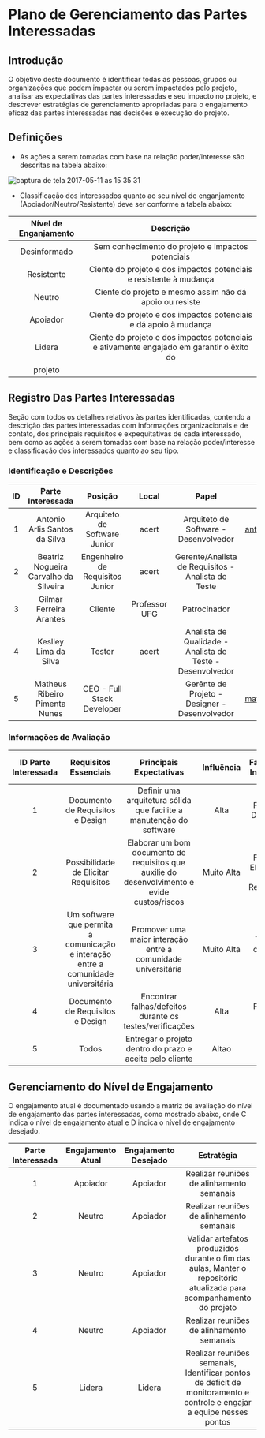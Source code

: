 # Plano de Gerenciamento das Partes Interessadas

## Introdução

O objetivo deste documento é identificar todas as pessoas, grupos ou organizações que podem impactar ou serem impactados pelo projeto, analisar as expectativas das partes interessadas e seu impacto no projeto, e descrever estratégias de gerenciamento apropriadas para o engajamento eficaz das partes interessadas nas decisões e execução do projeto. 

## Definições

* As ações a serem tomadas com base na relação poder/interesse são descritas na tabela abaixo:

![captura de tela 2017-05-11 as 15 35 31](https://cloud.githubusercontent.com/assets/14007153/25965850/9168668a-365f-11e7-9f5a-41af44de4943.png)

* Classificação dos interessados quanto ao seu nível de enganjamento (Apoiador/Neutro/Resistente) deve ser conforme a tabela abaixo:

| Nível de Enganjamento | Descrição |
|:---------------------:|:---------:|
| Desinformado | Sem conhecimento do projeto e impactos potenciais |
| Resistente | Ciente do projeto e dos impactos potenciais e resistente à mudança |
| Neutro | Ciente do projeto e mesmo assim não dá apoio ou resiste |
| Apoiador | Ciente do projeto e dos impactos potenciais e dá apoio à mudança |
| Lidera |  Ciente do projeto e dos impactos potenciais e ativamente engajado em garantir o êxito do
projeto |

## Registro Das Partes Interessadas

Seção com todos os detalhes relativos às partes identificadas, contendo a descrição das partes interessadas com informações organizacionais e de contato, dos principais requisitos e expequitativas de cada interessado, bem como as ações a serem tomadas com base na relação poder/interesse e classificação dos interessados quanto ao seu tipo.

### Identificação e Descrições

| ID | Parte Interessada | Posição | Local | Papel | e-mail | Telefone |
|:--:|:-----------------:|:-------:|:-----:|:-----:|:------:|:--------:|
| 1 | Antonio Arlis Santos da Silva | Arquiteto de Software Junior | acert | Arquiteto de Software - Desenvolvedor | antonio.silva27@outlook.com | (62) 99189-236x |
| 2 | Beatriz Nogueira Carvalho da Silveira | Engenheiro de Requisitos Junior | acert | Gerente/Analista de Requisitos - Analista de Teste |  | (62) 99195-1501 |
| 3 | Gilmar Ferreira Arantes | Cliente | Professor UFG | Patrocinador | gilmar@inf.ufg.br | (62) 3521-1181 | 
| 4 | Keslley Lima da Silva | Tester | acert | Analista de Qualidade - Analista de Teste - Desenvolvedor | | (62) 99389-1248 |
| 5 | Matheus Ribeiro Pimenta Nunes | CEO - Full Stack Developer | | Gerênte de Projeto - Designer - Desenvolvedor| matheuspiment@hotmail.com | (62) 99662-869x | 

### Informações de Avaliação

| ID Parte Interessada | Requisitos Essenciais | Principais Expectativas | Influência | Fase de + Interesse | Grau de Poder | Grau de Interesse |
|:--:|:---------------------:|:-----------------------:|:----------:|:-------------------:|:---------------:|:------------:|
| 1 | Documento de Requisitos e Design | Definir uma arquitetura sólida que facilite a manutenção do software | Alta | Fase de Designer | Alto | Alto |
| 2 | Possibilidade de Elicitar Requisitos | Elaborar um bom documento de requisitos que auxilie do desenvolvimento e evide custos/riscos| Muito Alta | Fase de Elicitação de Requisitos | Alto | Alto |
| 3 | Um software que permita a comunicação e interação entre a comunidade universitária | Promover uma maior interação entre a comunidade universitária | Muito Alta | Todo o ciclo de vida | Alto | Alto |
| 4 | Documento de Requisitos e Design | Encontrar falhas/defeitos durante os testes/verificações | Alta | Fase de Teste | Alto | Alto |
| 5 | Todos | Entregar o projeto dentro do prazo e aceite pelo cliente | Altao| Alto |

## Gerenciamento do Nível de Engajamento

O engajamento atual é documentado usando a matriz de avaliação do nível de engajamento das
partes interessadas, como mostrado abaixo, onde C indica o nível de engajamento atual e D indica o
nível de engajamento desejado.

| Parte Interessada | Engajamento Atual | Engajamento Desejado | Estratégia |
|:-----------------:|:-----------------:|:--------------------:|:----------:|
| 1 | Apoiador | Apoiador | Realizar reuniões de alinhamento semanais |
| 2 | Neutro | Apoiador | Realizar reuniões de alinhamento semanais |
| 3 | Neutro | Apoiador | Validar artefatos produzidos durante o fim das aulas, Manter o repositório atualizada para acompanhamento do projeto |
| 4 | Neutro | Apoiador | Realizar reuniões de alinhamento semanais |
| 5 | Lidera | Lidera | Realizar reuniões semanais, Identificar pontos de deficit de monitoramento e controle e engajar a equipe nesses pontos |
